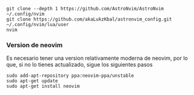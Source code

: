   	git clone --depth 1 https://github.com/AstroNvim/AstroNvim ~/.config/nvim
	git clone https://github.com/akaLukzKbal/astronvim_config.git ~/.config/nvim/lua/user
	nvim

### Version de neovim

Es necesario tener una version relativamente moderna de neovim, por lo que, si no lo tienes actualizado, sigue los siguientes pasos

	sudo add-apt-repository ppa:neovim-ppa/unstable
	sudo apt-get update
	sudo apt-get install neovim

